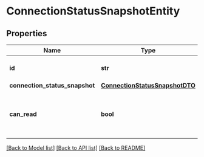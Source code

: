 # ConnectionStatusSnapshotEntity

## Properties
Name | Type | Description | Notes
------------ | ------------- | ------------- | -------------
**id** | **str** | The id of the connection. | [optional] 
**connection_status_snapshot** | [**ConnectionStatusSnapshotDTO**](ConnectionStatusSnapshotDTO.md) |  | [optional] 
**can_read** | **bool** | Indicates whether the user can read a given resource. | [optional] 

[[Back to Model list]](../README.md#documentation-for-models) [[Back to API list]](../README.md#documentation-for-api-endpoints) [[Back to README]](../README.md)


